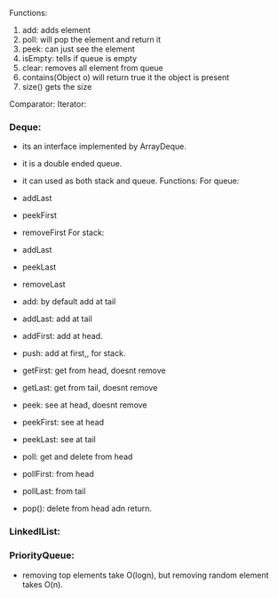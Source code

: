 Functions:
1. add: adds element
2. poll: will pop the element and return it
3. peek: can just see the element
4. isEmpty: tells if queue is empty
5. clear: removes all element from queue
6. contains(Object o) will return true it the object is present
7. size() gets the size

Comparator:
Iterator:

### Deque:
- its an interface implemented by ArrayDeque.
- it is a double ended queue.
- it can used as both stack and queue.
Functions:
For queue:
- addLast
- peekFirst
- removeFirst
For stack:
- addLast
- peekLast
- removeLast

- add: by default add at tail
- addLast: add at tail
- addFirst: add at head.
- push: add at first,, for stack.
- getFirst: get from head, doesnt remove
- getLast: get from tail, doesnt remove
- peek: see at head, doesnt remove
- peekFirst: see at head
- peekLast: see at tail
- poll: get and delete from head
- pollFirst: from head
- pollLast: from tail
- pop(): delete from head adn return.



### LinkedlList:
### PriorityQueue:
- removing top elements take O(logn), but removing random element takes O(n).